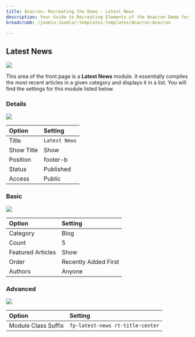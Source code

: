 ```yaml
---
title: Anacron: Recreating the Demo - Latest News
description: Your Guide to Recreating Elements of the Anacron Demo for Joomla
breadcrumb: /joomla:Joomla/!templates:Templates/Anacron:Anacron

---
```


Latest News
-----

![][demo]

This area of the front page is a **Latest News** module. It essentially compiles the most recent articles in a given category and displays it in a list. You will find the settings for this module listed below.

### Details

![][demo2]

| Option     | Setting        |  
| :--------- | :------------- |  
| Title      | `Latest News`  |  
| Show Title | Show           |  
| Position   | footer-b       |  
| Status     | Published      |  
| Access     | Public         |  

### Basic

![][demo3]

| Option            | Setting              |  
| :---------------- | :------------------- |  
| Category          | Blog                 |  
| Count             | 5                    |  
| Featured Articles | Show                 |  
| Order             | Recently Added First |  
| Authors           | Anyone               |  

### Advanced

![][demo4]

| Option              | Setting                          |  
| :------------------ | :------------------------------- |  
| Module Class Suffix | `fp-latest-news rt-title-center` |  

[demo]: assets/demo_13.jpeg
[demo2]: assets/latestnews_1.jpeg
[demo3]: assets/latestnews_2.jpeg
[demo4]: assets/latestnews_3.jpeg